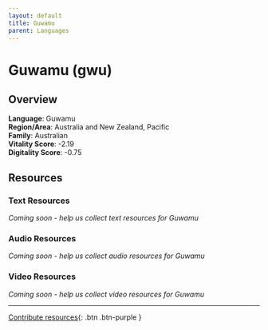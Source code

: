 ```yaml
---
layout: default
title: Guwamu
parent: Languages
---
```


# Guwamu (gwu)

## Overview

**Language**: Guwamu  
**Region/Area**: Australia and New Zealand, Pacific  
**Family**: Australian  
**Vitality Score**: -2.19  
**Digitality Score**: -0.75  

## Resources

### Text Resources
*Coming soon - help us collect text resources for Guwamu*

### Audio Resources
*Coming soon - help us collect audio resources for Guwamu*

### Video Resources
*Coming soon - help us collect video resources for Guwamu*

---

[Contribute resources](https://fairtrain.github.io/){: .btn .btn-purple }

